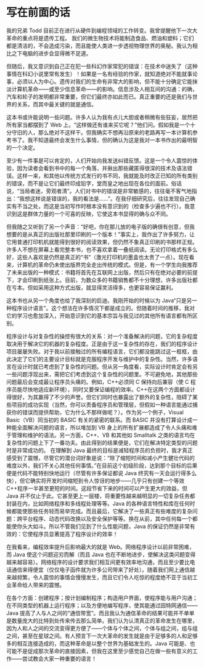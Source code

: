 # 写在前面的话

我的兄弟 Todd 目前正在进行从硬件到编程领域的工作转变。我曾提醒他下一次大革命的重点将是遗传工程。
我们的微生物技术将能制造食品、燃油和塑料；它们都是清洁的，不会造成污染，而且能使人类进一步透视物理世界的奥秘。我认为相比之下电脑的进步会显得微不足道。

但随后，我又意识到自己正在犯一些科幻作家常犯的错误：在技术中迷失了（这种事情在科幻小说里常有发生）！如果是一名有经验的作家，就知道绝对不能就事论事，必须以人为中心。遗传对我们的生命有非常大的影响，但不能十分确定它能抹淡计算机革命——或至少信息革命——的影响。信息涉及人相互间的沟通：的确，汽车和轮子的发明都非常重要，但它们最终亦如此而已。真正重要的还是我们与世界的关系，而其中最关键的就是通信。

这本书或许能说明一些问题。许多人认为我有点儿大胆或者稍微有些狂妄，居然把所有家当都摆到了 Web 上。“这样做还有谁来买它呢？”他们问。假如我是一个十分守旧的人，那么绝对不这样干。但我确实不想再沿原来的老路再写一本计算机参考书了。我不知道最终会发生什么事情，但的确认为这是我对一本书作出的最明智的一个决定。

至少有一件事是可以肯定的，人们开始向我发送纠错反馈。这是一个令人震惊的体验，因为读者会看到书中的每一个角落，并揪出那些藏匿得很深的技术及语法错误。这样一来，和其他以传统方式发行的书不同，我就能及时改正已知的所有类别的错误，而不是让它们最终印成铅字，堂而皇之地出现在各位的面前。俗话说，“当局者迷，旁观者清”。人们对书中的错误是非常敏感的，往往毫不客气地指出：“我想这样说是错误的，我的看法是……”。在我仔细研究后，往往发现自己确实有不当之处，而这是当初写作时根本没有意识到的（检查多少遍也不行）。我意识到这是群体力量的一个可喜的反映，它使这本书显得的确与众不同。

但我随之又听到了另一个声音：“好吧，你在那儿放的电子版的确很有创意，但我想要的是从真正的出版社那里印刷的一个版本！”事实上，我作出了许多努力，让它用普通打印机机就能得到很好的阅读效果，但仍然不象真正印刷的书那样正规。许多人不想在屏幕上看完整本书，也不喜欢拿着一叠纸阅读。无论打印格式有多么好，这些人喜欢是仍然是真正的“书”（激光打印机的墨盒也太贵了一点）。现在看来，计算机的革命仍未使出版界完全走出传统的模式。但是，有一个学生向我推荐了未来出版的一种模式：书籍将首先在互联网上出版，然后只有在绝对必要的前提下，才会印刷到纸张上。目前，为数众多的书籍销售都不十分理想，许多出版社都在亏本。但如采用这种方式出版，就显得灵活得多，也更容易保证赢利。

这本书也从另一个角度也给了我深刻的启迪。我刚开始的时候以为 Java“只是另一种程序设计语言”。这个想法在许多情况下都是成立的。但随着时间的推移，我对它的学习也愈加深入，开始意识到它的基本宗旨与我见过的其他所有语言都有所区别。

程序设计与对复杂性的操控有很大的关系：对一个准备解决的问题，它的复杂程度取决用于解决它的机器的复杂程度。正是由于这一复杂性的存在，我们的程序设计项目屡屡失败。对于我以前接触过的所有编程语言，它们都没能跳过这一框框，由此决定了它们的主要设计目标就是克服程序开发与维护中的复杂性。当然，许多语言在设计时就已考虑到了复杂性的问题。但从另一角度看，实际设计时肯定会有另一些问题浮现出来，需把它们考虑到这个复杂性的问题里。不可避免地，其他那些问题最后会变成最让程序员头痛的。例如，C++必须同 C 保持向后兼容（使 C 程序员能尽快地适应新环境），同时又要保证编程的效率。C++在这两个方面都设计得很好，为其赢得了不少的声誉。但它们同时也暴露出了额外的复杂性，阻碍了某些项目的成功实现（当然，你可以责备程序员和管理层，但假如一种语言能通过捕获你的错误而提供帮助，它为什么不那样做呢？）。作为另一个例子，Visual Basic（VB）同当初的 BASIC 有关的紧密的联系。而 BASIC 并没有打算设计成一种能全面解决问题的语言，所以堆加到 VB 身上的所有扩展都造成了令人头痛和难于管理和维护的语法。另一方面，C++、VB 和其他如 Smalltalk 之类的语言均在复杂性的问题上下了一番功夫。由此得到的结果便是，它们在解决特定类型的问题时是非常成功的。
在理解到 Java 最终的目标是减轻程序员的负担时，我才真正感受到了震憾，尽管它的潜台词好象是说：“除了缩短时间和减小产生健壮代码的难度以外，我们不关心其他任何事情。”在目前这个初级阶段，达到那个目标的后果便是代码不能特别快地运行（尽管有许多保证都说 Java 终究有一天会运行得多么快），但它确实将开发时间缩短到令人惊讶的地步——几乎只有创建一个等效 C++程序一半甚至更短的时间。这段节省下来的时间可以产生更大的效益，但 Java 并不仅止于此。它甚至更上一层楼，将重要性越来越明显的一切复杂任务都封装在内，比如网络程序和多线程处理等等。Java 的各种语言特性和库在任何时候都能使那些任务轻而易举完成。而且最后，它解决了一些真正有些难度的复杂问题：跨平台程序、动态代码改换以及安全保护等等。换在从前，其中任何每一个都能使你头大如斗。所以不管我们见到了什么性能问题，Java 的保证仍然是非常有效的：它使程序员显著提高了程序设计的效率！

在我看来，编程效率提升后影响最大的就是 Web。网络程序设计以前非常困难，而 Java 使这个问题迎刃而解（而且 Java 也在不断地进步，使解决这类问题变得越来越容易）。网络程序的设计要求我们相互间更有效率地沟通，而且至少要比电话通信来得便宜（仅仅电子函件就为许多公司带来了好处）。随着我们网上通信越来越频繁，令人震惊的事情会慢慢发生，而且它们令人吃惊的程度绝不亚于当初工业革命给人带来的震憾。

在各个方面：创建程序；按计划编制程序；构造用户界面，使程序能与用户沟通；在不同类型的机器上运行程序；以及方便地编写程序，使其能通过因特网通信——Java 提高了人与人之间的“通信带宽”。而且我认为通信革命的结果可能并不单单是数量庞大的比特到处传来传去那么简单。我们认为认清真正的革命发生在哪里，因为人和人之间的交流变得更方便了——个体与个体之间，个体与组之间，组与组之间，甚至在星球之间。有人预言下一次大革命的发生就是由于足够多的人和足够多的相互连接造成的，而这种革命是以整个世界为基础发生的。Java 可能是、也可能不是促成那次革命的直接因素，但我在这里至少感觉自己在做一些有意义的工作——尝试教会大家一种重要的语言！
